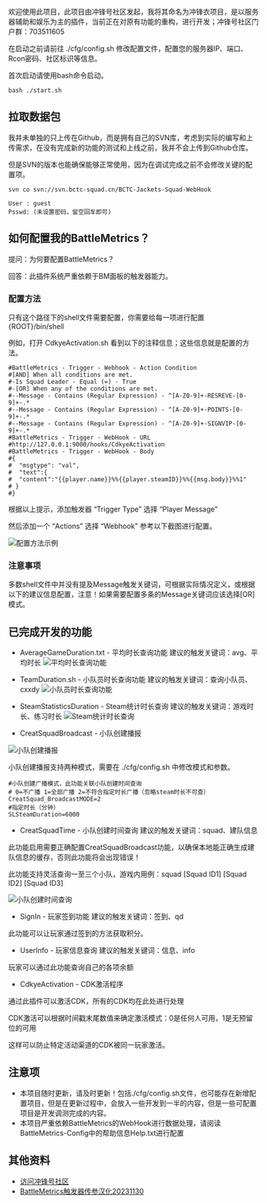 
欢迎使用此项目，此项目由冲锋号社区发起，我将其命名为冲锋衣项目，是以服务器辅助和娱乐为主的插件，当前正在对原有功能的重构，进行开发；冲锋号社区门户群：703511605

在启动之前请前往 ./cfg/config.sh 修改配置文件，配置您的服务器IP、端口、Rcon密码、社区标识等信息。

首次启动请使用bash命令启动。

```
bash ./start.sh
```

## 拉取数据包
我并未单独的只上传在Github，而是拥有自己的SVN库，考虑到实际的编写和上传需求，在没有完成新的功能的测试和上线之前，我并不会上传到Github仓库。

但是SVN的版本也能确保能够正常使用，因为在调试完成之前不会修改关键的配置项。
```
svn co svn://svn.bctc-squad.cn/BCTC-Jackets-Squad-WebHook

User : guest
Psswd: (未设置密码，留空回车即可)
```
## 如何配置我的BattleMetrics？

提问：为何要配置BattleMetrics？

回答：此插件系统严重依赖于BM面板的触发器能力。

### 配置方法

只有这个路径下的shell文件需要配置，你需要给每一项进行配置 {ROOT}/bin/shell 

例如，打开 CdkyeActivation.sh 看到以下的注释信息；这些信息就是配置的方法。

```
#BattleMetrics - Trigger - Webhook - Action Condition
#[AND] When all conditions are met.
#-Is Squad Leader - Equal (=) - True
#-[OR] When any of the conditions are met.
#--Message - Contains (Regular Expression) - ^[A-Z0-9]+-RESREVE-[0-9]+-.*
#--Message - Contains (Regular Expression) - ^[A-Z0-9]+-POINTS-[0-9]+-.*
#--Message - Contains (Regular Expression) - ^[A-Z0-9]+-SIGNVIP-[0-9]+-.*
#BattleMetrics - Trigger - WebHook - URL
#http://127.0.0.1:9000/hooks/CdkyeActivation
#BattleMetrics - Trigger - WebHook - Body
#{
#  "msgtype": "val",
#  "text":{
#  "content":"{{player.name}}%%{{player.steamID}}%%{{msg.body}}%%1"
# }
#}
```

根据以上提示，添加触发器 “Trigger Type” 选择 “Player Message”

然后添加一个 “Actions” 选择 “Webhook” 参考以下截图进行配置。

![配置方法示例](https://s11.ax1x.com/2023/12/17/pi5yChF.png)

### 注意事项

多数shell文件中并没有提及Message触发关键词，可根据实际情况定义，或根据以下的建议信息配置，注意！如果需要配置多条的Message关键词应该选择[OR]模式。

## 已完成开发的功能
* AverageGameDuration.txt - 平均时长查询功能 
建议的触发关键词：avg、平均时长
![平均时长查询功能](https://z1.ax1x.com/2023/12/01/pirOCE6.jpg)

* TeamDuration.sh - 小队员时长查询功能
建议的触发关键词：查询小队员、cxxdy
![小队员时长查询功能](https://z1.ax1x.com/2023/12/01/pirOA8e.jpg)

* SteamStatisticsDuration - Steam统计时长查询
建议的触发关键词：游戏时长、练习时长
![Steam统计时长查询](https://z1.ax1x.com/2023/12/01/pirOEgH.jpg)

* CreatSquadBroadcast - 小队创建播报

![小队创建播报](https://z1.ax1x.com/2023/12/05/pi61Eb4.png)

小队创建播报支持两种模式，需要在 ./cfg/config.sh 中修改模式和参数。
```
#小队创建广播模式，此功能关联小队创建时间查询
# 0=不广播 1=全部广播 2=不符合指定时长广播（忽略steam时长不可查）
CreatSquad_BroadcastMODE=2
#指定时长（分钟）
SLSteamDuration=6000
```

* CreatSquadTime - 小队创建时间查询
建议的触发关键词：squad、建队信息

此功能启用需要正确配置CreatSquadBroadcast功能，以确保本地能正确生成建队信息的缓存，否则此功能将会出现错误！

此功能支持灵活查询一至三个小队，游戏内用例：squad [Squad ID1] [Squad ID2] [Squad ID3]

![小队创建时间查询](https://z1.ax1x.com/2023/12/05/pi611KO.jpg)

* SignIn - 玩家签到功能
建议的触发关键词：签到、qd

此功能可以让玩家通过签到的方法获取积分。

* UserInfo - 玩家信息查询
建议的触发关键词：信息、info

玩家可以通过此功能查询自己的各项余额

* CdkyeActivation - CDK激活程序

通过此插件可以激活CDK，所有的CDK均在此处进行处理

CDK激活可以根据时间戳末尾数值来确定激活模式：0是任何人可用，1是无预留位的可用

这样可以防止特定活动渠道的CDK被同一玩家激活。

## 注意项
* 本项目随时更新，请及时更新！包括./cfg/config.sh文件，也可能存在新增配置项目，但是在更新过程中，会放入一些开发到一半的内容，但是一些可配置项目是开发调测完成的内容。
* 本项目严重依赖BattleMetrics的WebHook进行数据处理，请阅读BattleMetrics-Config中的帮助信息Help.txt进行配置

## 其他资料
* [访问冲锋号社区](https://bctc-squad.cn/)
* [BattleMetrics触发器传参汉化20231130](https://docs.qq.com/sheet/DY1BuUkpuVGRMSHh4)
